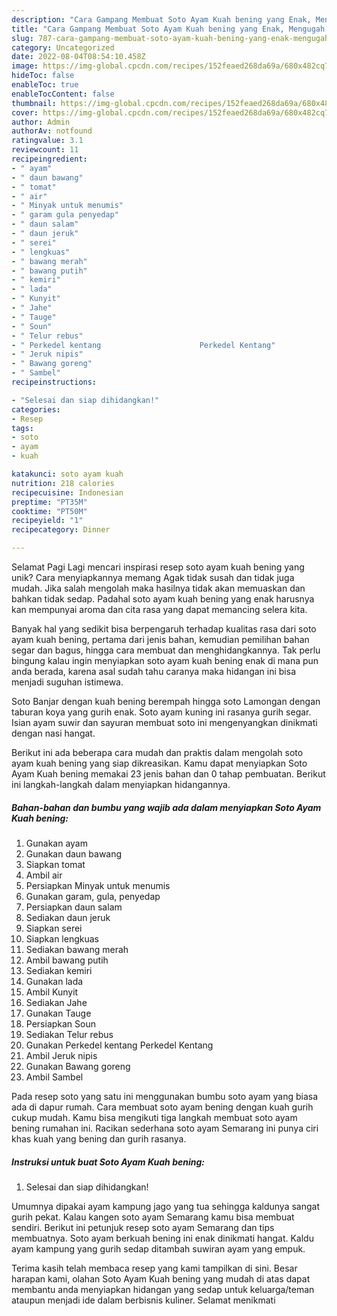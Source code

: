 ```yaml
---
description: "Cara Gampang Membuat Soto Ayam Kuah bening yang Enak, Mengugah Selera"
title: "Cara Gampang Membuat Soto Ayam Kuah bening yang Enak, Mengugah Selera"
slug: 787-cara-gampang-membuat-soto-ayam-kuah-bening-yang-enak-mengugah-selera
category: Uncategorized
date: 2022-08-04T08:54:10.458Z
image: https://img-global.cpcdn.com/recipes/152feaed268da69a/680x482cq70/soto-ayam-kuah-bening-foto-resep-utama.jpg
hideToc: false
enableToc: true
enableTocContent: false
thumbnail: https://img-global.cpcdn.com/recipes/152feaed268da69a/680x482cq70/soto-ayam-kuah-bening-foto-resep-utama.jpg
cover: https://img-global.cpcdn.com/recipes/152feaed268da69a/680x482cq70/soto-ayam-kuah-bening-foto-resep-utama.jpg
author: Admin
authorAv: notfound
ratingvalue: 3.1
reviewcount: 11
recipeingredient:
- " ayam"
- " daun bawang"
- " tomat"
- " air"
- " Minyak untuk menumis"
- " garam gula penyedap"
- " daun salam"
- " daun jeruk"
- " serei"
- " lengkuas"
- " bawang merah"
- " bawang putih"
- " kemiri"
- " lada"
- " Kunyit"
- " Jahe"
- " Tauge"
- " Soun"
- " Telur rebus"
- " Perkedel kentang                      Perkedel Kentang"
- " Jeruk nipis"
- " Bawang goreng"
- " Sambel"
recipeinstructions:

- "Selesai dan siap dihidangkan!"
categories:
- Resep
tags:
- soto
- ayam
- kuah

katakunci: soto ayam kuah 
nutrition: 218 calories
recipecuisine: Indonesian
preptime: "PT35M"
cooktime: "PT50M"
recipeyield: "1"
recipecategory: Dinner

---
```



Selamat Pagi Lagi mencari inspirasi resep soto ayam kuah bening yang unik? Cara menyiapkannya memang Agak tidak susah dan tidak juga mudah. Jika salah mengolah maka hasilnya tidak akan memuaskan dan bahkan tidak sedap. Padahal soto ayam kuah bening yang enak harusnya kan mempunyai aroma dan cita rasa yang dapat memancing selera kita.


Banyak hal yang sedikit bisa berpengaruh terhadap kualitas rasa dari soto ayam kuah bening, pertama dari jenis bahan, kemudian pemilihan bahan segar dan bagus, hingga cara membuat dan menghidangkannya. Tak perlu bingung kalau ingin menyiapkan soto ayam kuah bening enak di mana pun anda berada, karena asal sudah tahu caranya maka hidangan ini bisa menjadi suguhan istimewa.

Soto Banjar dengan kuah bening berempah hingga soto Lamongan dengan taburan koya yang gurih enak. Soto ayam kuning ini rasanya gurih segar. Isian ayam suwir dan sayuran membuat soto ini mengenyangkan dinikmati dengan nasi hangat.


Berikut ini ada beberapa cara mudah dan praktis dalam mengolah soto ayam kuah bening yang siap dikreasikan. Kamu dapat menyiapkan Soto Ayam Kuah bening memakai 23 jenis bahan dan 0 tahap pembuatan. Berikut ini langkah-langkah dalam menyiapkan hidangannya.

<!--inarticleads1-->

##### Bahan-bahan dan bumbu yang wajib ada dalam menyiapkan Soto Ayam Kuah bening:

1. Gunakan  ayam
1. Gunakan  daun bawang
1. Siapkan  tomat
1. Ambil  air
1. Persiapkan  Minyak untuk menumis
1. Gunakan  garam, gula, penyedap
1. Persiapkan  daun salam
1. Sediakan  daun jeruk
1. Siapkan  serei
1. Siapkan  lengkuas
1. Sediakan  bawang merah
1. Ambil  bawang putih
1. Sediakan  kemiri
1. Gunakan  lada
1. Ambil  Kunyit
1. Sediakan  Jahe
1. Gunakan  Tauge
1. Persiapkan  Soun
1. Sediakan  Telur rebus
1. Gunakan  Perkedel kentang                      Perkedel Kentang
1. Ambil  Jeruk nipis
1. Gunakan  Bawang goreng
1. Ambil  Sambel


Pada resep soto yang satu ini menggunakan bumbu soto ayam yang biasa ada di dapur rumah. Cara membuat soto ayam bening dengan kuah gurih cukup mudah. Kamu bisa mengikuti tiga langkah membuat soto ayam bening rumahan ini. Racikan sederhana soto ayam Semarang ini punya ciri khas kuah yang bening dan gurih rasanya. 

<!--inarticleads2-->

##### Instruksi untuk buat Soto Ayam Kuah bening:


1. Selesai dan siap dihidangkan!

Umumnya dipakai ayam kampung jago yang tua sehingga kaldunya sangat gurih pekat. Kalau kangen soto ayam Semarang kamu bisa membuat sendiri. Berikut ini petunjuk resep soto ayam Semarang dan tips membuatnya. Soto ayam berkuah bening ini enak dinikmati hangat. Kaldu ayam kampung yang gurih sedap ditambah suwiran ayam yang empuk. 

Terima kasih telah membaca resep yang kami tampilkan di sini. Besar harapan kami, olahan Soto Ayam Kuah bening yang mudah di atas dapat membantu anda menyiapkan hidangan yang sedap untuk keluarga/teman ataupun menjadi ide dalam berbisnis kuliner. Selamat menikmati
